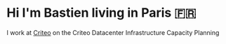 # Hi I'm Bastien living in Paris 🇫🇷

I work at [Criteo](https://github.com/criteo) on the Criteo Datacenter Infrastructure Capacity Planning
